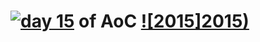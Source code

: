 # [![day 15](15)](https://adventofcode.com/2015/day/15) of AoC [![2015]2015)](https://adventofcode.com/2015)

